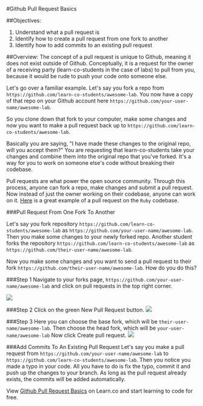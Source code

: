 #Github Pull Request Basics

##Objectives:
1. Understand what a pull request is
1. Identify how to create a pull request from one fork to another
2. Identify how to add commits to an existing pull request

##Overview:
The concept of a pull request is unique to Github, meaning it does not exist outside of Github. Conceptually, it is a request for the owner of a receiving party (learn-co-students in the case of labs) to pull from you, because it would be rude to push your code onto someone else.

Let's go over a familiar example. Let's say you fork a repo from
`https://github.com/learn-co-students/awesome-lab`. You now have a copy of that repo on your Github account here
`https://github.com/your-user-name/awesome-lab`.

So you clone down that fork to your computer, make some changes and now you want to make a pull request back up to `https://github.com/learn-co-students/awesome-lab`.

Basically you are saying, "I have made these changes to the original repo, will you accept them?" You are requesting that learn-co-students take your changes and combine them into the original repo that you've forked. It's a way for you to work on someone else's code without breaking their codebase.

Pull requests are what power the open source community. Through this process, anyone can fork a repo, make changes and submit a pull request. Now instead of just the owner working on their codebase, anyone can work on it. [Here](https://github.com/ruby/ruby/pull/1051) is a great example of a pull request on the `Ruby` codebase.

###Pull Request From One Fork To Another

Let's say you fork repository `https://github.com/learn-co-students/awesome-lab` as `https://github.com/your-user-name/awesome-lab`. Then you make some changes to your newly forked repo. Another student forks the repository `https://github.com/learn-co-students/awesome-lab` as `https://github.com/their-user-name/awesome-lab`.

Now you make some changes and you want to send a pull request to their fork `https://github.com/their-user-name/awesome-lab`. How do you do this?

###Step 1
Navigate to your forks page, `https://github.com/your-user-name/awesome-lab` and click on pull requests in the top right corner.

![](http://readme-pics.s3.amazonaws.com/gitpulls/1.jpg)

###Step 2
Click on the green New Pull Request button.
![](http://readme-pics.s3.amazonaws.com/gitpulls/2.jpg)

###Step 3
Here you can choose the base fork, which will be
`their-user-name/awesome-lab`. Then choose the head fork, which will be `your-user-name/awesome-lab`
Now click Create pull request.
![](http://readme-pics.s3.amazonaws.com/gitpulls/4.jpg)

###Add Commits To An Existing Pull Request
Let's say you make a pull request from `https://github.com/your-user-name/awesome-lab` to `https://github.com/learn-co-students/awesome-lab`. Then you notice you made a typo in your code. All you have to do is fix the typo, commit it and push up the changes to your branch. As long as the pull request already exists, the commits will be added automatically.

<p data-visibility='hidden'>View <a href='https://learn.co/lessons/github-pull-request-basics' title='Github Pull Request Basics'>Github Pull Request Basics</a> on Learn.co and start learning to code for free.</p>
